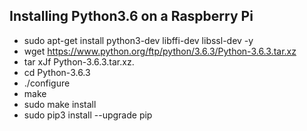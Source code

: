 ## Installing Python3.6 on a Raspberry Pi
* sudo apt-get install python3-dev libffi-dev libssl-dev -y
* wget https://www.python.org/ftp/python/3.6.3/Python-3.6.3.tar.xz
* tar xJf Python-3.6.3.tar.xz.
* cd Python-3.6.3
* ./configure
* make
* sudo make install
* sudo pip3 install --upgrade pip
